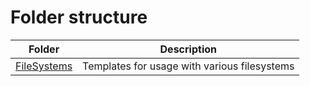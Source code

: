 # Folder structure
|Folder|Description|
|------|-----------|
|[FileSystems](FileSystems)|Templates for usage with various filesystems|